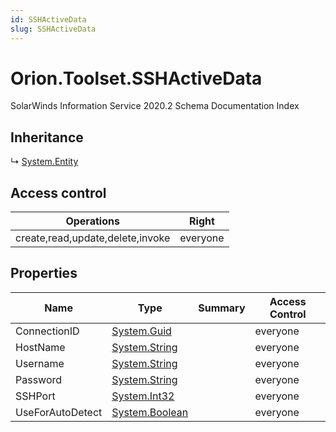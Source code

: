 ```yaml
---
id: SSHActiveData
slug: SSHActiveData
---
```


# Orion.Toolset.SSHActiveData

SolarWinds Information Service 2020.2 Schema Documentation Index

## Inheritance

↳ [System.Entity](./../System/Entity)

## Access control

| Operations | Right |
| ------ | ------ |
| create,read,update,delete,invoke | everyone |

## Properties

| Name | Type | Summary | Access Control |
| ------ | ------ | ------ | ------ |
| ConnectionID | [System.Guid](https://docs.microsoft.com/en-us/dotnet/api/system.guid) |  | everyone |
| HostName | [System.String](https://docs.microsoft.com/en-us/dotnet/api/system.string) |  | everyone |
| Username | [System.String](https://docs.microsoft.com/en-us/dotnet/api/system.string) |  | everyone |
| Password | [System.String](https://docs.microsoft.com/en-us/dotnet/api/system.string) |  | everyone |
| SSHPort | [System.Int32](https://docs.microsoft.com/en-us/dotnet/api/system.int32) |  | everyone |
| UseForAutoDetect | [System.Boolean](https://docs.microsoft.com/en-us/dotnet/api/system.boolean) |  | everyone |

